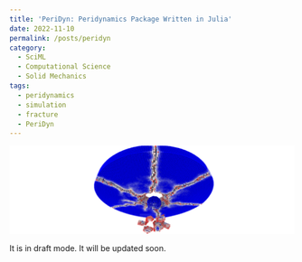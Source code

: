 ```yaml
---
title: 'PeriDyn: Peridynamics Package Written in Julia'
date: 2022-11-10
permalink: /posts/peridyn
category:
  - SciML
  - Computational Science
  - Solid Mechanics
tags:
  - peridynamics
  - simulation
  - fracture
  - PeriDyn
---
```


![diskdamage](/images/blogs/peridyn/diskdamage.png)


It is in draft mode. It will be updated soon.